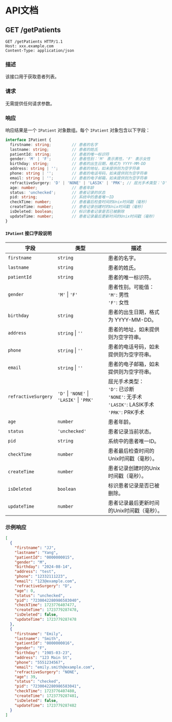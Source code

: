 # API文档

## GET /getPatients

```http
GET /getPatients HTTP/1.1
Host: xxx.example.com
Content-Type: application/json
```

### 描述

该接口用于获取患者列表。

### 请求

无需提供任何请求参数。

### 响应

响应结果是一个 `IPatient` 对象数组。每个 `IPatient` 对象包含以下字段：

```ts
interface IPatient {
  firstname: string;         // 患者的名字
  lastname: string;          // 患者的姓氏
  patientId: string;         // 患者的唯一标识符
  gender: 'M' | 'F';         // 患者性别：'M' 表示男性，'F' 表示女性
  birthday: string;          // 患者的出生日期，格式为 YYYY-MM-DD
  address: string | '';      // 患者的地址，如未提供则为空字符串
  phone: string | '';        // 患者的电话号码，如未提供则为空字符串
  email: string | '';        // 患者的电子邮箱，如未提供则为空字符串
  refractiveSurgery: 'D' | 'NONE' | 'LASIK' | 'PRK'; // 屈光手术类型：'D' 表示已诊断，'NONE' 表示无手术，'LASIK' 表示LASIK手术，'PRK' 表示PRK手术
  age: number;               // 患者年龄
  status: 'unchecked';       // 患者记录的状态
  pid: string;               // 系统中的患者唯一ID
  checkTime: number;         // 患者最后检查时间的Unix时间戳（毫秒）
  createTime: number;        // 患者记录创建时的Unix时间戳（毫秒）
  isDeleted: boolean;        // 标识患者记录是否已被删除
  updateTime: number;        // 患者记录最后更新时间的Unix时间戳（毫秒）
}
```

#### `IPatient` 接口字段说明


| **字段**            | **类型**                                  | **描述**                                                                                               |
| ------------------- | ----------------------------------------- | ------------------------------------------------------------------------------------------------------ |
| `firstname`         | `string`                                  | 患者的名字。                                                                                           |
| `lastname`          | `string`                                  | 患者的姓氏。                                                                                           |
| `patientId`         | `string`                                  | 患者的唯一标识符。                                                                                     |
| `gender`            | `'M'` \| `'F'`                            | 患者性别。可能值：<br> `'M'`: 男性 <br> `'F'`: 女性                                                    |
| `birthday`          | `string`                                  | 患者的出生日期，格式为 YYYY-MM-DD。                                                                    |
| `address`           | `string` \| `''`                          | 患者的地址，如未提供则为空字符串。                                                                     |
| `phone`             | `string` \| `''`                          | 患者的电话号码，如未提供则为空字符串。                                                                 |
| `email`             | `string` \| `''`                          | 患者的电子邮箱，如未提供则为空字符串。                                                                 |
| `refractiveSurgery` | `'D'` \| `'NONE'` \| `'LASIK'` \| `'PRK'` | 屈光手术类型：<br> `'D'`: 已诊断 <br> `'NONE'`: 无手术 <br> `'LASIK'`: LASIK手术 <br> `'PRK'`: PRK手术 |
| `age`               | `number`                                  | 患者年龄。                                                                                             |
| `status`            | `'unchecked'`                             | 患者记录当前状态。                                                                                     |
| `pid`               | `string`                                  | 系统中的患者唯一ID。                                                                                   |
| `checkTime`         | `number`                                  | 患者最后检查时间的Unix时间戳（毫秒）。                                                                 |
| `createTime`        | `number`                                  | 患者记录创建时的Unix时间戳（毫秒）。                                                                   |
| `isDeleted`         | `boolean`                                 | 标识患者记录是否已被删除。                                                                             |
| `updateTime`        | `number`                                  | 患者记录最后更新时间的Unix时间戳（毫秒）。                                                             |

### 示例响应

```json
[
  {
    "firstname": "JJ",
    "lastname": "Yang",
    "patientId": "0000000015",
    "gender": "M",
    "birthday": "2024-08-14",
    "address": "test",
    "phone": "12332111223",
    "email": "123@example.com",
    "refractiveSurgery": "D",
    "age": 0,
    "status": "unchecked",
    "pid": "7230042280986583040",
    "checkTime": 1723776407477,
    "createTime": 1723779287478,
    "isDeleted": false,
    "updateTime": 1723779287478
  },
  {
    "firstname": "Emily",
    "lastname": "Smith",
    "patientId": "0000000016",
    "gender": "F",
    "birthday": "1985-03-23",
    "address": "123 Main St",
    "phone": "5551234567",
    "email": "emily.smith@example.com",
    "refractiveSurgery": "NONE",
    "age": 39,
    "status": "checked",
    "pid": "7230042280986583041",
    "checkTime": 1723776407480,
    "createTime": 1723779287481,
    "isDeleted": false,
    "updateTime": 1723779287482
  }
]
```
